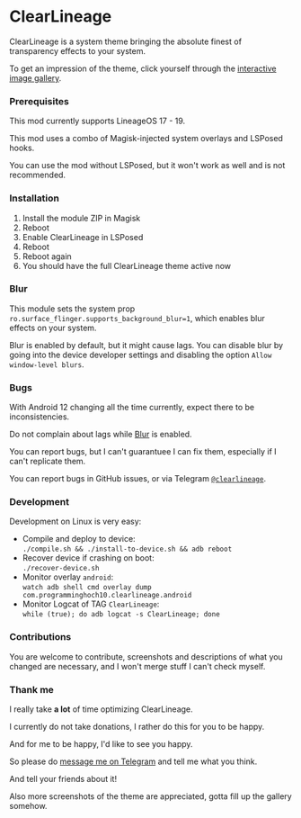 # ClearLineage

ClearLineage is a system theme bringing the absolute finest of transparency effects to your system.

To get an impression of the theme,
click yourself through the
[interactive image gallery](https://programminghoch10.github.io/ClearLineage).

### Prerequisites

This mod currently supports LineageOS 17 - 19.

This mod uses a combo of Magisk-injected system overlays and LSPosed hooks.

You can use the mod without LSPosed,
but it won't work as well and is not recommended.

### Installation

1. Install the module ZIP in Magisk
1. Reboot
1. Enable ClearLineage in LSPosed
1. Reboot
1. Reboot again
1. You should have the full ClearLineage theme active now

### Blur

This module sets the system prop 
`ro.surface_flinger.supports_background_blur=1`, 
which enables blur effects on your system.

Blur is enabled by default, but it might cause lags.
You can disable blur by going into the device developer settings 
and disabling the option `Allow window-level blurs`.

### Bugs

With Android 12 changing all the time currently, expect there to be inconsistencies.

Do not complain about lags while [Blur](#blur) is enabled.

You can report bugs, but I can't guarantuee I can fix them, especially if I can't replicate them.

You can report bugs in GitHub issues,
or via Telegram
[`@clearlineage`](https://t.me/clearlineage).

### Development

Development on Linux is very easy:
- Compile and deploy to device:  
  `./compile.sh && ./install-to-device.sh && adb reboot`
- Recover device if crashing on boot:  
  `./recover-device.sh`
- Monitor overlay `android`:  
  `watch adb shell cmd overlay dump com.programminghoch10.clearlineage.android`
- Monitor Logcat of TAG `ClearLineage`:  
  `while (true); do adb logcat -s ClearLineage; done`

### Contributions

You are welcome to contribute, 
screenshots and descriptions of what you changed are necessary, 
and I won't merge stuff I can't check myself.

### Thank me

I really take **a lot** of time optimizing ClearLineage.

I currently do not take donations,
I rather do this for you to be happy.

And for me to be happy,
I'd like to see you happy.

So please do
[message me on Telegram](https://t.me/programminghoch10)
and tell me what you think.

And tell your friends about it!

Also more screenshots of the theme are appreciated,
gotta fill up the gallery somehow.
